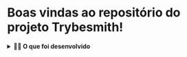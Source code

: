 # Boas vindas ao repositório do projeto Trybesmith!

<details>
  <summary><strong>👨‍💻 O que foi desenvolvido</strong></summary><br />

  Para este projeto, você criamos uma loja de itens medievais, no formato de uma _API_, utilizando _Typescript_.
  
  Desenvolvemos todas as camadas da aplicação (_Models_, _Service_ e _Controllers_) em seu código e, por meio dessa aplicação, será possível realizar as operações básicas que se pode fazer em um determinado banco de dados:
  Criação, Leitura, Atualização e Exclusão (ou `CRUD`, para as pessoas mais íntimas 😜 - _Create, Read, Update_ e _Delete_).

Foram criados alguns _endpoints_ que irão ler e escrever em um banco de dados, utilizando o **MySQL**.

</details>